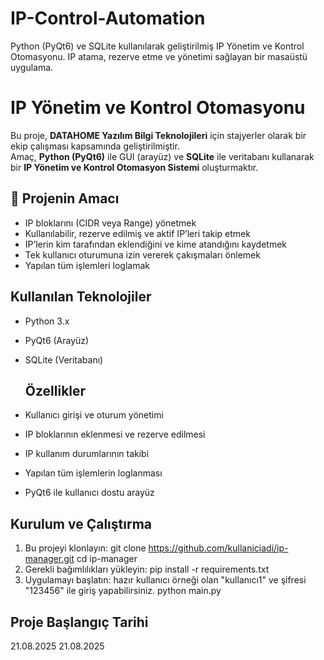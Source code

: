 # IP-Control-Automation
Python (PyQt6) ve SQLite kullanılarak geliştirilmiş IP Yönetim ve Kontrol Otomasyonu.  IP atama, rezerve etme ve yönetimi sağlayan bir masaüstü uygulama.

# IP Yönetim ve Kontrol Otomasyonu

Bu proje, **DATAHOME Yazılım Bilgi Teknolojileri** için stajyerler olarak bir ekip çalışması kapsamında geliştirilmiştir.  
Amaç, **Python (PyQt6)** ile GUI (arayüz) ve **SQLite** ile veritabanı kullanarak bir **IP Yönetim ve Kontrol Otomasyon Sistemi** oluşturmaktır.

## 📌 Projenin Amacı
- IP bloklarını (CIDR veya Range) yönetmek
- Kullanılabilir, rezerve edilmiş ve aktif IP’leri takip etmek
- IP’lerin kim tarafından eklendiğini ve kime atandığını kaydetmek
- Tek kullanıcı oturumuna izin vererek çakışmaları önlemek
- Yapılan tüm işlemleri loglamak

##  Kullanılan Teknolojiler
- Python 3.x
- PyQt6 (Arayüz)
- SQLite (Veritabanı)

  ##  Özellikler
- Kullanıcı girişi ve oturum yönetimi
- IP bloklarının eklenmesi ve rezerve edilmesi
- IP kullanım durumlarının takibi
- Yapılan tüm işlemlerin loglanması
- PyQt6 ile kullanıcı dostu arayüz

##  Kurulum ve Çalıştırma

1. Bu projeyi klonlayın:
   git clone https://github.com/kullaniciadi/ip-manager.git
   cd ip-manager
2. Gerekli bağımlılıkları yükleyin:
   pip install -r requirements.txt
3. Uygulamayı başlatın: hazır kullanıcı örneği olan "kullanıcı1" ve şifresi "123456" ile giriş yapabilirsiniz.
   python main.py


## Proje Başlangıç Tarihi
21.08.2025
21.08.2025

